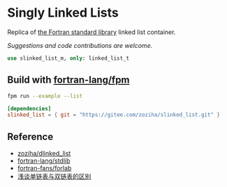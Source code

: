 # Singly Linked Lists

Replica of [the Fortran standard library](https://github.com/fortran-lang/stdlib) linked list container.

*Suggestions and code contributions are welcome.*

```fortran
use slinked_list_m, only: linked_list_t
```

## Build with [fortran-lang/fpm](https://github.com/fortran-lang/fpm)

```sh
fpm run --example --list
```

```toml
[dependencies]
slinked_list = { git = "https://gitee.com/zoziha/slinked_list.git" }
```

## Reference

- [zoziha/dlinked_list](https://gitee.com/zoziha/dlinked_list)
- [fortran-lang/stdlib](https://github.com/fortran-lang/stdlib)
- [fortran-fans/forlab](https://github.com/fortran-fans/forlab)
- [浅谈单链表与双链表的区别](https://blog.csdn.net/kangxidagege/article/details/80211225)

